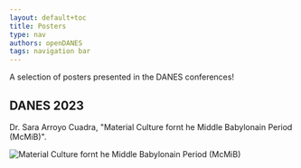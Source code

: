 ```yaml
---
layout: default+toc
title: Posters
type: nav
authors: openDANES
tags: navigation bar
---
```


A selection of posters presented in the DANES conferences!

## DANES 2023
Dr. Sara Arroyo Cuadra, "Material Culture fornt he Middle Babylonain Period (McMiB)".

![Material Culture fornt he Middle Babylonain Period (McMiB)](../images/posters/McMiB_Sara.png)